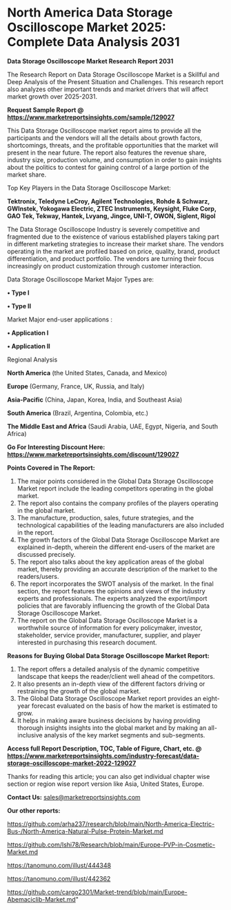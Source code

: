 # North America Data Storage Oscilloscope Market 2025: Complete Data Analysis 2031

<strong>Data Storage Oscilloscope Market Research Report 2031</strong>

The Research Report on Data Storage Oscilloscope Market is a Skillful and Deep Analysis of the Present Situation and Challenges. This research report also analyzes other important trends and market drivers that will affect market growth over 2025-2031.

<strong>Request Sample Report @ <a href=https://www.marketreportsinsights.com/sample/129027>https://www.marketreportsinsights.com/sample/129027</a></strong>

This Data Storage Oscilloscope market report aims to provide all the participants and the vendors will all the details about growth factors, shortcomings, threats, and the profitable opportunities that the market will present in the near future. The report also features the revenue share, industry size, production volume, and consumption in order to gain insights about the politics to contest for gaining control of a large portion of the market share.

Top Key Players in the Data Storage Oscilloscope Market:

<strong>Tektronix, Teledyne LeCroy, Agilent Technologies, Rohde & Schwarz, GWInstek, Yokogawa Electric, ZTEC Instruments, Keysight, Fluke Corp, GAO Tek, Tekway, Hantek, Lvyang, Jingce, UNI-T, OWON, Siglent, Rigol</strong>

The Data Storage Oscilloscope Industry is severely competitive and fragmented due to the existence of various established players taking part in different marketing strategies to increase their market share. The vendors operating in the market are profiled based on price, quality, brand, product differentiation, and product portfolio. The vendors are turning their focus increasingly on product customization through customer interaction.

Data Storage Oscilloscope Market Major Types are:

<strong>• Type I

• Type II</strong>

Market Major end-user applications :

<strong>• Application I

• Application II</strong>

Regional Analysis

</u><strong><b>North America</b></strong> (the United States, Canada, and Mexico)

<strong><b>Europe </b></strong>(Germany, France, UK, Russia, and Italy)

<strong><b>Asia-Pacific</b></strong> (China, Japan, Korea, India, and Southeast Asia)

<strong><b>South America</b></strong> (Brazil, Argentina, Colombia, etc.)

<strong><b>The Middle East and Africa</b></strong> (Saudi Arabia, UAE, Egypt, Nigeria, and South Africa)

<strong>Go For Interesting Discount Here: <a href=https://www.marketreportsinsights.com/discount/129027>https://www.marketreportsinsights.com/discount/129027</a></strong>

<strong>Points Covered in The Report:</strong>
<ol>
  <li>The major points considered in the Global Data Storage Oscilloscope Market report include the leading competitors operating in the global market.</li>
  <li>The report also contains the company profiles of the players operating in the global market.</li>
  <li>The manufacture, production, sales, future strategies, and the technological capabilities of the leading manufacturers are also included in the report.</li>
  <li>The growth factors of the Global Data Storage Oscilloscope Market are explained in-depth, wherein the different end-users of the market are discussed precisely.</li>
  <li>The report also talks about the key application areas of the global market, thereby providing an accurate description of the market to the readers/users.</li>
  <li>The report incorporates the SWOT analysis of the market. In the final section, the report features the opinions and views of the industry experts and professionals. The experts analyzed the export/import policies that are favorably influencing the growth of the Global Data Storage Oscilloscope Market.</li>
  <li>The report on the Global Data Storage Oscilloscope Market is a worthwhile source of information for every policymaker, investor, stakeholder, service provider, manufacturer, supplier, and player interested in purchasing this research document.</li>
</ol>
<strong>Reasons for Buying Global Data Storage Oscilloscope Market Report:</strong>

<ol>
  <li>The report offers a detailed analysis of the dynamic competitive landscape that keeps the reader/client well ahead of the competitors.</li>
  <li>It also presents an in-depth view of the different factors driving or restraining the growth of the global market.</li>
  <li>The Global Data Storage Oscilloscope Market report provides an eight-year forecast evaluated on the basis of how the market is estimated to grow.</li>
  <li>It helps in making aware business decisions by having providing thorough insights insights into the global market and by making an all-inclusive analysis of the key market segments and sub-segments.</li>
</ol>
<strong>Access full Report Description, TOC, Table of Figure, Chart, etc. @ <a href=https://www.marketreportsinsights.com/industry-forecast/data-storage-oscilloscope-market-2022-129027>https://www.marketreportsinsights.com/industry-forecast/data-storage-oscilloscope-market-2022-129027</a></strong>


Thanks for reading this article; you can also get individual chapter wise section or region wise report version like Asia, United States, Europe.

<strong>Contact Us:</strong>
sales@marketreportsinsights.com

<strong>Our other reports:</strong>

<a href=https://github.com/arha237/research/blob/main/North-America-Electric-Bus-/North-America-Natural-Pulse-Protein-Market.md>https://github.com/arha237/research/blob/main/North-America-Electric-Bus-/North-America-Natural-Pulse-Protein-Market.md</a>

<a href=https://github.com/Ishi78/Research/blob/main/Europe-PVP-in-Cosmetic-Market.md>https://github.com/Ishi78/Research/blob/main/Europe-PVP-in-Cosmetic-Market.md</a>

<a href=https://tanomuno.com/illust/444348>https://tanomuno.com/illust/444348</a>

<a href=https://tanomuno.com/illust/442362>https://tanomuno.com/illust/442362</a>

<a href=https://github.com/cargo2301/Market-trend/blob/main/Europe-Abemaciclib-Market.md>https://github.com/cargo2301/Market-trend/blob/main/Europe-Abemaciclib-Market.md</a>"
